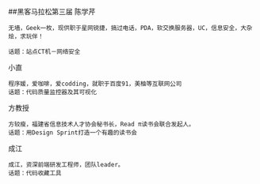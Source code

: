 ##黑客马拉松第三届
陈学芹

```
无墙，Geek一枚，现供职于星网锐捷，搞过电话，PDA，软交换服务器，UC，信息安全，大杂烩，求玩伴！

话题：站点CT机－网络安全
```

小直

```
程序媛，爱咖啡，爱codding，就职于百度91，美柚等互联网公司
话题：代码质量监控器及其可视化
```

方教授

```
方较瘦，福建省信息技术人才协会秘书长，Read π读书会联合发起人。
话题：用Design Sprint打造一个有趣的读书会
```

成江

```
成江，资深前端研发工程师，团队leader。
话题：代码收藏工具
```